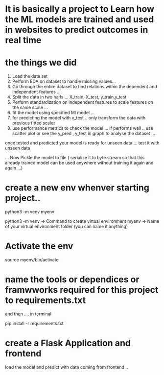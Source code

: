 # It is basically a project to Learn how the ML models are trained and used in websites to predict outcomes in real time

# the things we did 

1. Load the data set 
2. Perform EDA on dataset to handle missing values... 
3. Go through the entire dataset to find relations within the dependent and independent features ...  
4. Split the data in two halfs ... X_train, X_test, y_train,y_test
5. Perform standardization on independent features to scale features on the same scale ...
6. fit the model using specified Ml model ... 
7. for predicting the model with x_test .. only transform the data with previous fitted scaler 
8. use performance metrics to check the model ... if performs well .. use scatter plot or see the y_pred , y_test in graph to analyse the dataset ...

once tested and predicted your model is ready for unseen data ... test it with unseen data 

... 
Now Pickle the model to file ( serialize it to byte stream so that this already trained model can be used anywhere without training it again and again....)


# create a new env whenver starting project..

python3 -m venv myenv

python3 -m venv → Command to create virtual environment
myenv → Name of your virtual environment folder (you can name it anything)

# Activate the env

source myenv/bin/activate


# name the tools or dependices or framwworks required for this project to requirements.txt

and then .... 
in terminal

pip install -r requirements.txt


# create a Flask Application and frontend 

load the model and predict with data coming from frontend ..
